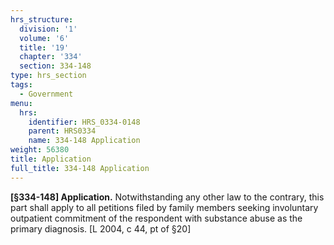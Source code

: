```yaml
---
hrs_structure:
  division: '1'
  volume: '6'
  title: '19'
  chapter: '334'
  section: 334-148
type: hrs_section
tags:
  - Government
menu:
  hrs:
    identifier: HRS_0334-0148
    parent: HRS0334
    name: 334-148 Application
weight: 56380
title: Application
full_title: 334-148 Application
---
```

**[§334-148] Application.** Notwithstanding any other law to the contrary, this part shall apply to all petitions filed by family members seeking involuntary outpatient commitment of the respondent with substance abuse as the primary diagnosis. [L 2004, c 44, pt of §20]